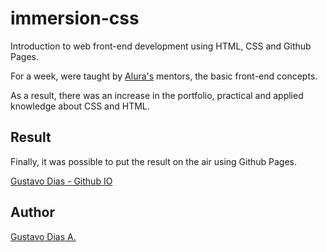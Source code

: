 # immersion-css

Introduction to web front-end development using HTML, CSS and Github Pages.

For a week, were taught by [Alura's](https://www.alura.com.br/artigos/imersao-css) mentors, the basic front-end concepts.

As a result, there was an increase in the portfolio, practical and applied knowledge about CSS and HTML.

## Result

Finally, it was possible to put the result on the air using Github Pages.

[Gustavo Dias - Github IO](https://gfda.github.io/immersion-css/)

## Author

[Gustavo Dias A.](https://www.linkedin.com/in/gustavo-dias-alexandre-543568157/)
